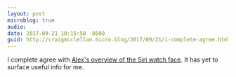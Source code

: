 ```yaml
---
layout: post
microblog: true
audio: 
date: 2017-09-21 10:15:50 -0500
guid: http://craigmcclellan.micro.blog/2017/09/21/i-complete-agree.html
---
```

I complete agree with [Alex's overview of the Siri watch face](https://www.macstories.net/stories/watchos-4-review/4/#siri). It has yet to surface useful info for me.
